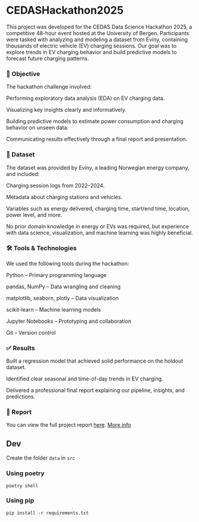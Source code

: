 # CEDASHackathon2025
This project was developed for the CEDAS Data Science Hackathon 2025, a competitive 48-hour event hosted at the University of Bergen. Participants were tasked with analyzing and modeling a dataset from Eviny, containing thousands of electric vehicle (EV) charging sessions. Our goal was to explore trends in EV charging behavior and build predictive models to forecast future charging patterns.

### 🧠 Objective

The hackathon challenge involved:

Performing exploratory data analysis (EDA) on EV charging data.

Visualizing key insights clearly and informatively.

Building predictive models to estimate power consumption and charging behavior on unseen data.

Communicating results effectively through a final report and presentation.

### 📂 Dataset

The dataset was provided by Eviny, a leading Norwegian energy company, and included:

Charging session logs from 2022–2024.

Metadata about charging stations and vehicles.

Variables such as energy delivered, charging time, start/end time, location, power level, and more.

No prior domain knowledge in energy or EVs was required, but experience with data science, visualization, and machine learning was highly beneficial.

### 🛠️ Tools & Technologies
We used the following tools during the hackathon:

Python – Primary programming language

pandas, NumPy – Data wrangling and cleaning

matplotlib, seaborn, plotly – Data visualization

scikit-learn – Machine learning models

Jupyter Notebooks – Prototyping and collaboration

Git – Version control

### ✅ Results
Built a regression model that achieved solid performance on the holdout dataset.

Identified clear seasonal and time-of-day trends in EV charging.

Delivered a professional final report explaining our pipeline, insights, and predictions.

### 📄 Report

You can view the full project report [here](src/report.pdf).
[More info](https://echo.uib.no/arrangement/cedas-data-science-hackathon-2025)

## Dev

Create the folder `data` in `src`

### Using poetry

`poetry shell`

### Using pip

`pip install -r requirements.txt`
